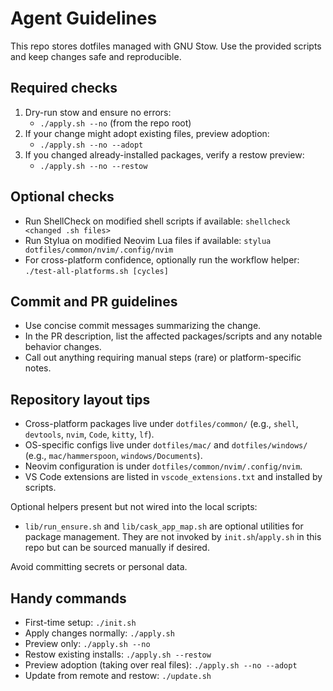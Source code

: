 # Agent Guidelines

This repo stores dotfiles managed with GNU Stow. Use the provided scripts and keep changes safe and reproducible.

## Required checks

1. Dry-run stow and ensure no errors:
   - `./apply.sh --no` (from the repo root)
2. If your change might adopt existing files, preview adoption:
   - `./apply.sh --no --adopt`
3. If you changed already-installed packages, verify a restow preview:
   - `./apply.sh --no --restow`

## Optional checks

- Run ShellCheck on modified shell scripts if available: `shellcheck <changed .sh files>`
- Run Stylua on modified Neovim Lua files if available: `stylua dotfiles/common/nvim/.config/nvim`
- For cross-platform confidence, optionally run the workflow helper: `./test-all-platforms.sh [cycles]`

## Commit and PR guidelines

- Use concise commit messages summarizing the change.
- In the PR description, list the affected packages/scripts and any notable behavior changes.
- Call out anything requiring manual steps (rare) or platform-specific notes.

## Repository layout tips

- Cross-platform packages live under `dotfiles/common/` (e.g., `shell`, `devtools`, `nvim`, `Code`, `kitty`, `lf`).
- OS-specific configs live under `dotfiles/mac/` and `dotfiles/windows/` (e.g., `mac/hammerspoon`, `windows/Documents`).
- Neovim configuration is under `dotfiles/common/nvim/.config/nvim`.
- VS Code extensions are listed in `vscode_extensions.txt` and installed by scripts.

Optional helpers present but not wired into the local scripts:

- `lib/run_ensure.sh` and `lib/cask_app_map.sh` are optional utilities for package management. They are not invoked by `init.sh`/`apply.sh` in this repo but can be sourced manually if desired.

Avoid committing secrets or personal data.

## Handy commands

- First-time setup: `./init.sh`
- Apply changes normally: `./apply.sh`
- Preview only: `./apply.sh --no`
- Restow existing installs: `./apply.sh --restow`
- Preview adoption (taking over real files): `./apply.sh --no --adopt`
- Update from remote and restow: `./update.sh`
